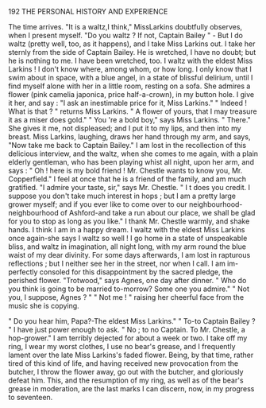 192            THE PERSONAL HISTORY AND EXPERIENCE

   The time arrives. "It is a waltz,I think," MissLarkins doubtfully observes,
when I present myself. "Do you waltz ? If not, Captain Bailey "        -
   But I do waltz (pretty well, too, as it happens), and I take Miss
Larkins out. I take her sternly from the side of Captain Bailey. He is
wretched, I have no doubt; but he is nothing to me. I have been
wretched, too. I waltz with the eldest Miss Larkins ! I don't know where,
among whom, or how long. I only know that I swim about in space, with a
blue angel, in a state of blissful delirium, until I find myself alone with her
in a little room, resting on a sofa. She admires a flower (pink camelia
japonica, price half-a-crown), in my button hole. I give it her, and say :
   "I ask an inestimable price for it, Miss Larkins."
   " Indeed ! What is that ? " returns Miss Larkins.
   " A flower of yours, that I may treasure it as a miser does gold."
   " You 're a bold boy," says Miss Larkins. " There."
   She gives it me, not displeased; and I put it to my lips, and then into
my breast. Miss Larkins, laughing, draws her hand through my arm,
and says, "Now take me back to Captain Bailey."
   I am lost in the recollection of this delicious interview, and the waltz,
when she comes to me again, with a plain elderly gentleman, who has been
playing whist all night, upon her arm, and says :
   " Oh ! here is my bold friend ! Mr. Chestle wants to know you, Mr.
Copperfield."
   I feel at once that he is a friend of the family, and am much gratified.
   "I admire your taste, sir," says Mr. Chestle. " I t does you credit. I
suppose you don't take much interest in hops ; but I am a pretty large
grower myself; and if you ever like to come over to our neighbourhood-
neighbourhood of Ashford-and take a run about our place, we shall be
glad for you to stop as long as you like."
   I thank Mr. Chestle warmly, and shake hands. I think I am in a
happy dream. I waltz with the eldest Miss Larkins once again-she
says I waltz so well ! I go home in a state of unspeakable bliss, and
waltz in imagination, all night long, with my arm round the blue waist of
my dear divinity. For some days afterwards, I am lost in rapturous
reflections ; but I neither see her in the street, nor when I call. I am im-
perfectly consoled for this disappointment by the sacred pledge, the
perished flower.
   "Trotwood," says Agnes, one day after dinner. " Who do you think
is going to be married to-morrow? Some one you admire."
   " Not you, I suppose, Agnes ? "
   " Not me ! " raising her cheerful face from the music she is copying.

" Do you hear him, Papa?-The eldest Miss Larkins."
   " To-to     Captain Bailey ? " I have just power enough to ask.
   " No ; to no Captain.     To Mr. Chestle, a hop-grower."
   I am terribly dejected for about a week or two. I take off my ring, I wear
my worst clothes, I use no bear's grease, and I frequently lament over the
late Miss Larkins's faded flower. Being, by that time, rather tired of this
kind of life, and having received new provocation from the butcher, I throw
the flower away, go out with the butcher, and gloriously defeat him.
   This, and the resumption of my ring, as well as of the bear's grease in
moderation, are the last marks I can discern, now, in my progress to
seventeen.
